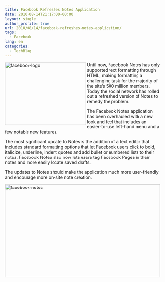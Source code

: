 ```yaml
---
title: Facebook Refreshes Notes Application
date: 2010-08-14T21:17:00+00:00
layout: single
author_profile: true
url: 2010/08/14/facebook-refreshes-notes-application/
tags:
  - Facebook
lang: en
categories: 
  - TechBlog
---
```

[<img title="facebook-logo" border="0" alt="facebook-logo" align="left" src="http://lh3.ggpht.com/_vaUVXcmC3OI/TGcA0git5DI/AAAAAAAACXo/d4KlxOwXOXk/facebook-logo_thumb%5B1%5D.jpg?imgmax=800" width="264" height="203" />](http://lh4.ggpht.com/_vaUVXcmC3OI/TGcAwm1yYFI/AAAAAAAACXk/kh-EuLO245I/s1600-h/facebook-logo%5B3%5D.jpg) Until now, Facebook Notes has only supported text formatting through HTML, making formatting a challenging task for the majority of the site’s 500 million members. Today the social network has rolled out a refreshed version of Notes to remedy the problem. 

The Facebook Notes application has been overhauled with a new look and feel that includes an easier-to-use left-hand menu and a few notable new features. 

The most significant update to Notes is the addition of a text editor that includes standard formatting options that let Facebook users click to bold, italicize, underline, indent quotes and add bullet or numbered lists to their notes. Facebook Notes also now lets users tag Facebook Pages in their notes and more easily locate saved drafts. 

The updates to Notes should make the application much more user-friendly and encourage more on-site note creation. 

[<img title="facebook-notes" border="0" alt="facebook-notes" src="http://lh6.ggpht.com/_vaUVXcmC3OI/TGcA7-1HiRI/AAAAAAAACXw/b9XR4OS8TVY/facebook-notes_thumb%5B5%5D.jpg?imgmax=800" width="504" height="302" />](http://lh5.ggpht.com/_vaUVXcmC3OI/TGcA4WWQygI/AAAAAAAACXs/FSOM4ChlO98/s1600-h/facebook-notes%5B9%5D.jpg)